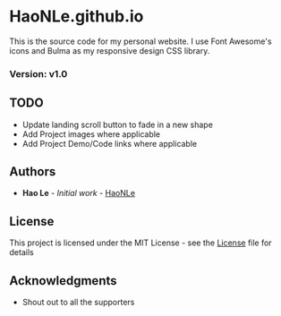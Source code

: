 # HaoNLe.github.io

This is the source code for my personal website. I use Font Awesome's icons and Bulma as my responsive design CSS library.

### Version: v1.0

## TODO
* Update landing scroll button to fade in a new shape
* Add Project images where applicable
* Add Project Demo/Code links where applicable

## Authors

* **Hao Le** - *Initial work* - [HaoNLe](https://github.com/HaoNLe)

## License

This project is licensed under the MIT License - see the [License](https://opensource.org/licenses/MIT) file for details

## Acknowledgments

* Shout out to all the supporters
